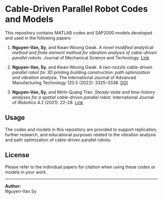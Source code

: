 # Cable-Driven Parallel Robot Codes and Models

This repository contains MATLAB codes and SAP2000 models developed and used in the following papers:

1. **Nguyen-Van, Sy**, and Kwan-Woong Gwak. *A novel modified analytical method and finite element method for vibration analysis of cable-driven parallel robots.* Journal of Mechanical Science and Technology. [Link](https://link.springer.com/article/10.1007/s12206-020-0809-9)

2. **Nguyen-Van, Sy**, and Kwan-Woong Gwak. *A two-nozzle cable-driven parallel robot for 3D printing building construction: path optimization and vibration analysis.* The International Journal of Advanced Manufacturing Technology 120.5 (2022): 3325–3338. [DOI](https://doi.org/10.1007/s00170-022-08919-5)

3. **Nguyen-Van, Sy**, and Minh-Quang Tran. *Steady-state and time-history analyses for a spatial cable-driven parallel robot.* International Journal of iRobotics 4.2 (2021): 22–28. [Link](https://iroboticsjournal.org/index.php/irobotics/article/view/87)

## Usage

The codes and models in this repository are provided to support replication, further research, and educational purposes related to the vibration analysis and path optimization of cable-driven parallel robots.

## License

Please refer to the individual papers for citation when using these codes or models in your work.

---

**Author:**  
Nguyen-Van Sy

